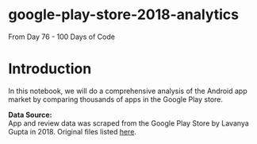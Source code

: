 # google-play-store-2018-analytics

From Day 76 - 100 Days of Code

# Introduction

In this notebook, we will do a comprehensive analysis of the Android app market by comparing thousands of apps in the Google Play store.

**Data Source:** <br>
App and review data was scraped from the Google Play Store by Lavanya Gupta in 2018. Original files listed [here](
https://www.kaggle.com/lava18/google-play-store-apps).

